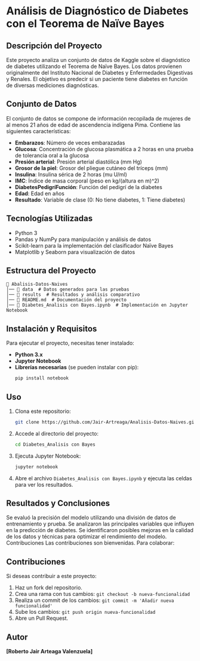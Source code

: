 # Análisis de Diagnóstico de Diabetes con el Teorema de Naïve Bayes

## Descripción del Proyecto
Este proyecto analiza un conjunto de datos de Kaggle sobre el diagnóstico de diabetes utilizando el Teorema de Naïve Bayes. Los datos provienen originalmente del Instituto Nacional de Diabetes y Enfermedades Digestivas y Renales. El objetivo es predecir si un paciente tiene diabetes en función de diversas mediciones diagnósticas.

## Conjunto de Datos
El conjunto de datos se compone de información recopilada de mujeres de al menos 21 años de edad de ascendencia indígena Pima. Contiene las siguientes características:

- **Embarazos**: Número de veces embarazadas  
- **Glucosa**: Concentración de glucosa plasmática a 2 horas en una prueba de tolerancia oral a la glucosa  
- **Presión arterial**: Presión arterial diastólica (mm Hg)  
- **Grosor de la piel**: Grosor del pliegue cutáneo del tríceps (mm)  
- **Insulina**: Insulina sérica de 2 horas (mu U/ml)  
- **IMC**: Índice de masa corporal (peso en kg/(altura en m)^2)  
- **DiabetesPedigríFunción**: Función del pedigrí de la diabetes  
- **Edad**: Edad en años  
- **Resultado**: Variable de clase (0: No tiene diabetes, 1: Tiene diabetes)  

## Tecnologías Utilizadas
- Python 3  
- Pandas y NumPy para manipulación y análisis de datos  
- Scikit-learn para la implementación del clasificador Naïve Bayes  
- Matplotlib y Seaborn para visualización de datos
  
## Estructura del Proyecto
```
📂 Abalisis-Datos-Naives
│── 📂 data  # Datos generados para las pruebas
│── 📂 results  # Resultados y análisis comparativo
│── 📄 README.md  # Documentación del proyecto
│── 📄 Diabetes_Analisis con Bayes.ipynb  # Implementación en Jupyter Notebook
```

## Instalación y Requisitos
Para ejecutar el proyecto, necesitas tener instalado:
- **Python 3.x**
- **Jupyter Notebook**
- **Librerías necesarias** (se pueden instalar con pip):
  ```bash
  pip install notebook
  ```

## Uso
1. Clona este repositorio:
   ```bash
   git clone https://github.com/Jair-Artreaga/Analisis-Datos-Naives.git
   ```
2. Accede al directorio del proyecto:
   ```bash
   cd Diabetes_Analisis con Bayes
   ```
3. Ejecuta Jupyter Notebook:
   ```bash
   jupyter notebook
   ```
4. Abre el archivo `Diabetes_Analisis con Bayes.ipynb` y ejecuta las celdas para ver los resultados.

## Resultados y Conclusiones
Se evaluó la precisión del modelo utilizando una división de datos de entrenamiento y prueba.
Se analizaron las principales variables que influyen en la predicción de diabetes.
Se identificaron posibles mejoras en la calidad de los datos y técnicas para optimizar el rendimiento del modelo.
Contribuciones
Las contribuciones son bienvenidas. Para colaborar:

## Contribuciones
Si deseas contribuir a este proyecto:
1. Haz un fork del repositorio.
2. Crea una rama con tus cambios: `git checkout -b nueva-funcionalidad`
3. Realiza un commit de los cambios: `git commit -m 'Añadir nueva funcionalidad'`
4. Sube los cambios: `git push origin nueva-funcionalidad`
5. Abre un Pull Request.

## Autor
**[Roberto Jair Arteaga Valenzuela]**
